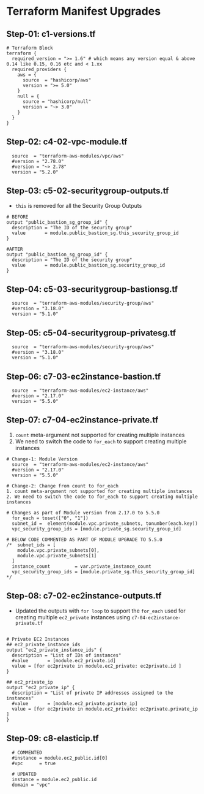 # Terraform Manifest Upgrades

## Step-01: c1-versions.tf
```t
# Terraform Block
terraform {
  required_version = ">= 1.6" # which means any version equal & above 0.14 like 0.15, 0.16 etc and < 1.xx
  required_providers {
    aws = {
      source  = "hashicorp/aws"
      version = ">= 5.0"
    }
    null = {
      source = "hashicorp/null"
      version = "~> 3.0"
    }        
  }
}
```

## Step-02: c4-02-vpc-module.tf
```t
  source  = "terraform-aws-modules/vpc/aws"
  #version = "2.78.0"
  #version = "~> 2.78"
  version = "5.2.0"
```

## Step-03: c5-02-securitygroup-outputs.tf
- `this` is removed for all the Security Group Outputs
```t
# BEFORE
output "public_bastion_sg_group_id" {
  description = "The ID of the security group"
  value       = module.public_bastion_sg.this_security_group_id
}

#AFTER
output "public_bastion_sg_group_id" {
  description = "The ID of the security group"
  value       = module.public_bastion_sg.security_group_id
}
```

## Step-04: c5-03-securitygroup-bastionsg.tf
```t
  source  = "terraform-aws-modules/security-group/aws"
  #version = "3.18.0"
  version = "5.1.0"
```

## Step-05: c5-04-securitygroup-privatesg.tf
```t
  source  = "terraform-aws-modules/security-group/aws"
  #version = "3.18.0"
  version = "5.1.0"
```

## Step-06: c7-03-ec2instance-bastion.tf
```t
  source  = "terraform-aws-modules/ec2-instance/aws"
  #version = "2.17.0"
  version = "5.5.0"  
```

## Step-07: c7-04-ec2instance-private.tf
1. `count` meta-argument not supported for creating multiple instances 
2. We need to switch the code to `for_each` to support creating multiple instances
```t
# Change-1: Module Version
  source  = "terraform-aws-modules/ec2-instance/aws"
  #version = "2.17.0"
  version = "5.5.0"  

# Change-2: Change from count to for_each
1. count meta-argument not supported for creating multiple instances 
2. We need to switch the code to for_each to support creating multiple instances

# Changes as part of Module version from 2.17.0 to 5.5.0
  for_each = toset(["0", "1"])
  subnet_id =  element(module.vpc.private_subnets, tonumber(each.key))
  vpc_security_group_ids = [module.private_sg.security_group_id]

# BELOW CODE COMMENTED AS PART OF MODULE UPGRADE TO 5.5.0
/*  subnet_ids = [
    module.vpc.private_subnets[0],
    module.vpc.private_subnets[1]
  ]  
  instance_count         = var.private_instance_count
  vpc_security_group_ids = [module.private_sg.this_security_group_id]    
*/
```

## Step-08: c7-02-ec2instance-outputs.tf
- Updated the outputs with `for loop` to support the `for_each` used for creating multiple `ec2_private` instances using `c7-04-ec2instance-private.tf`
```t

# Private EC2 Instances
## ec2_private_instance_ids
output "ec2_private_instance_ids" {
  description = "List of IDs of instances"
  #value       = [module.ec2_private.id]
  value = [for ec2private in module.ec2_private: ec2private.id ]   
}

## ec2_private_ip
output "ec2_private_ip" {
  description = "List of private IP addresses assigned to the instances"
  #value       = [module.ec2_private.private_ip]
  value = [for ec2private in module.ec2_private: ec2private.private_ip ]  
}
```

## Step-09: c8-elasticip.tf
```t
  # COMMENTED
  #instance = module.ec2_public.id[0]
  #vpc      = true

  # UPDATED
  instance = module.ec2_public.id
  domain = "vpc"
 
```
